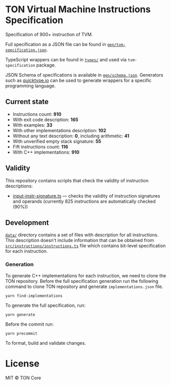 # TON Virtual Machine Instructions Specification

Specification of 900+ instruction of TVM.

Full specification as a JSON file can be found in [`gen/tvm-specification.json`](gen/tvm-specification.json).

TypeScript wrappers can be found in [`types/`](src/types) and used via `tvm-specification` package.

JSON Schema of specifications is available in [`gen/schema.json`](gen/schema.json).
Generators such as [quicktype.io](https://app.quicktype.io/) can be used to generate wrappers for a specific programming
language.

## Current state

- Instructions count: **910**
- With exit code description: **165**
- With examples: **33**
- With other implementations description: **102**
- Without any text description: **0**, including arithmetic: **41**
- With unverified empty stack signature: **55**
- Fift instructions count: **116**
- With C++ implementations: **910**

## Validity

This repository contains scripts that check the validity of instruction descriptions:

- [input-instr-signature.ts](validity/input-instr-signature.ts) — checks the validity of instruction signatures and
  operands (currently 825 instructions are automatically checked (90%))

## Development

[`data/`](data) directory contains a set of files with description for all instructions. This description doesn't
include information that can be obtained from [`src/instructions/instructions.ts`](src/instructions/instructions.ts)
file which contains bit-level specification for each instruction.

### Generation

To generate C++ implementations for each instruction, we need to clone the TON repository. Before the full specification
generation run the following command to clone TON repository and generate `implementations.json` file.

```
yarn find-implementations
```

To generate the full specification, run:

```
yarn generate
```

Before the commit run:

```
yarn precommit
```

To format, build and validate changes.

# License

MIT © TON Core

